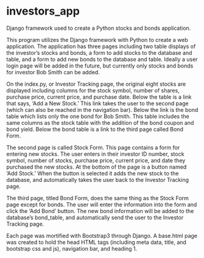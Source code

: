 # investors_app
Django framework used to create a Python stocks and bonds application.

This program utilizes the Django framework with Python to create a web application. The application has three pages including two table displays of the investor’s stocks and bonds, a form to add stocks to the database and table, and a form to add new bonds to the database and table. Ideally a user login page will be added in the future, but currently only stocks and bonds for investor Bob Smith can be added. 

On the index.py, or Investor Tracking page, the original eight stocks are displayed including columns for the stock symbol, number of shares, purchase price, current price, and purchase date. Below the table is a link that says, ‘Add a New Stock.’ This link takes the user to the second page (which can also be reached in the navigation bar). Below the link is the bond table which lists only the one bond for Bob Smith. This table includes the same columns as the stock table with the addition of the bond coupon and bond yield. Below the bond table is a link to the third page called Bond Form. 

The second page is called Stock Form. This page contains a form for entering new stocks. The user enters in their investor ID number, stock symbol, number of stocks, purchase price, current price, and date they purchased the new stocks. At the bottom of the page is a button named ‘Add Stock.’ When the button is selected it adds the new stock to the database, and automatically takes the user back to the Investor Tracking page. 

The third page, titled Bond Form, does the same thing as the Stock Form page except for bonds. The user will enter the information into the form and click the ‘Add Bond’ button. The new bond information will be added to the database’s bond_table, and automatically send the user to the Investor Tracking page. 

Each page was mortified with Bootstrap3 through Django. A base.html page was created to hold the head HTML tags (including meta data, title, and bootstrap css and js), navigation bar, and heading 1.
